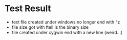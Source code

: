 
# Test Result
- text file created under windows no longer end with ^z
- file size got with ftell is the binary size
- file created under cygwin end with a new line (weird...)